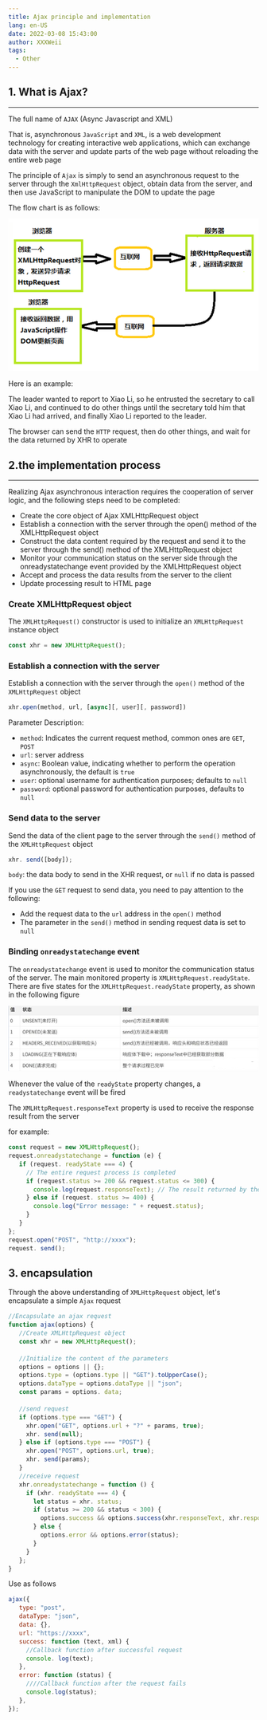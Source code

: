```yaml
---
title: Ajax principle and implementation
lang: en-US
date: 2022-03-08 15:43:00
author: XXXWeii
tags:
  - Other
---
```


## 1. What is Ajax?

---

The full name of `AJAX` (Async Javascript and XML)

That is, asynchronous `JavaScript` and `XML`, is a web development technology for creating interactive web applications, which can exchange data with the server and update parts of the web page without reloading the entire web page

The principle of `Ajax` is simply to send an asynchronous request to the server through the `XmlHttpRequest` object, obtain data from the server, and then use JavaScript to manipulate the DOM to update the page

The flow chart is as follows:

![new XmlHttpRequest](./images/xmlHttpRequest.png "new XmlHttpRequest")

Here is an example:

The leader wanted to report to Xiao Li, so he entrusted the secretary to call Xiao Li, and continued to do other things until the secretary told him that Xiao Li had arrived, and finally Xiao Li reported to the leader.

The browser can send the `HTTP` request, then do other things, and wait for the data returned by XHR to operate

## 2.the implementation process

---

Realizing Ajax asynchronous interaction requires the cooperation of server logic, and the following steps need to be completed:

- Create the core object of Ajax XMLHttpRequest object
- Establish a connection with the server through the open() method of the XMLHttpRequest object
- Construct the data content required by the request and send it to the server through the send() method of the XMLHttpRequest object
- Monitor your communication status on the server side through the onreadystatechange event provided by the XMLHttpRequest object
- Accept and process the data results from the server to the client
- Update processing result to HTML page

### Create XMLHttpRequest object

The `XMLHttpRequest()` constructor is used to initialize an `XMLHttpRequest` instance object

```js
const xhr = new XMLHttpRequest();
```

### Establish a connection with the server

Establish a connection with the server through the `open()` method of the `XMLHttpRequest` object

```js
xhr.open(method, url, [async][, user][, password])
```

Parameter Description:

- `method`: Indicates the current request method, common ones are `GET`, `POST`
- `url`: server address
- `async`: Boolean value, indicating whether to perform the operation asynchronously, the default is `true`
- `user`: optional username for authentication purposes; defaults to `null`
- `password`: optional password for authentication purposes, defaults to `null`

### Send data to the server

Send the data of the client page to the server through the `send()` method of the `XMLHttpRequest` object

```js
xhr. send([body]);
```

`body`: the data body to send in the XHR request, or `null` if no data is passed

If you use the `GET` request to send data, you need to pay attention to the following:

- Add the request data to the `url` address in the `open()` method
- The parameter in the `send()` method in sending request data is set to `null`

### Binding `onreadystatechange` event

The `onreadystatechange` event is used to monitor the communication status of the server. The main monitored property is `XMLHttpRequest.readyState`. There are five states for the `XMLHttpRequest.readyState` property, as shown in the following figure

![XMLHttpRequest.readyState](./images/readyState.png "XMLHttpRequest.readyState")

Whenever the value of the `readyState` property changes, a `readystatechange` event will be fired

The `XMLHttpRequest.responseText` property is used to receive the response result from the server

for example:

```js
const request = new XMLHttpRequest();
request.onreadystatechange = function (e) {
   if (request. readyState === 4) {
     // The entire request process is completed
     if (request.status >= 200 && request.status <= 300) {
       console.log(request.responseText); // The result returned by the server
     } else if (request. status >= 400) {
       console.log("Error message: " + request.status);
     }
   }
};
request.open("POST", "http://xxxx");
request. send();
```

## 3. encapsulation

Through the above understanding of `XMLHttpRequest` object, let's encapsulate a simple `Ajax` request

```js
//Encapsulate an ajax request
function ajax(options) {
   //Create XMLHttpRequest object
   const xhr = new XMLHttpRequest();

   //Initialize the content of the parameters
   options = options || {};
   options.type = (options.type || "GET").toUpperCase();
   options.dataType = options.dataType || "json";
   const params = options. data;

   //send request
   if (options.type === "GET") {
     xhr.open("GET", options.url + "?" + params, true);
     xhr. send(null);
   } else if (options.type === "POST") {
     xhr.open("POST", options.url, true);
     xhr. send(params);
   }
   //receive request
   xhr.onreadystatechange = function () {
     if (xhr. readyState === 4) {
       let status = xhr. status;
       if (status >= 200 && status < 300) {
         options.success && options.success(xhr.responseText, xhr.responseXML);
       } else {
         options.error && options.error(status);
       }
     }
   };
}
```

Use as follows

```js
ajax({
   type: "post",
   dataType: "json",
   data: {},
   url: "https://xxxx",
   success: function (text, xml) {
     //Callback function after successful request
     console. log(text);
   },
   error: function (status) {
     ////Callback function after the request fails
     console.log(status);
   },
});
```
